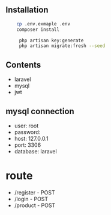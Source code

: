 ## Installation

```bash
    cp .env.exmaple .env
    composer install
```

```bash
     php artisan key:generate
     php artisan migrate:fresh --seed
```


## Contents

- laravel
- mysql
- jwt


## mysql connection
- user: root
- password:
- host: 127.0.0.1
- port: 3306
- database: laravel



# route
- /register - POST
- /login - POST
- /product - POST
